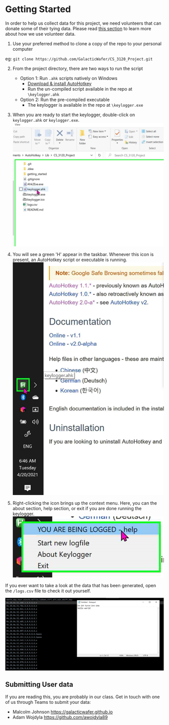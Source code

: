 # Getting Started

In order to help us collect data for this project, we need volunteers that can donate some of their
tying data. Please read [this section](https://www.autohotkey.com/download/) to learn more about how
we use volunteer data.

1. Use your preferred method to clone a copy of the repo to your personal computer

eg: `git clone https://github.com/GalacticWafer/CS_3120_Project.git`

2. From the project directory, there are two ways to run the script
    + Option 1: Run `.ahk` scripts natively on Windows
        - [Download & install AutoHotkey](https://www.autohotkey.com/download/)
        - Run the un-compiled script available in the repo at `\keylogger.ahk`
    + Option 2: Run the pre-compiled executable
        - The keylogger is available in the repo at `\keylogger.exe`

3. When you are ready to start the keylogger, double-click on `keylogger.ahk` or `keylogger.exe`.
   ![alt text](start_logging.png "Start Logging")

5. You will see a green 'H' appear in the taskbar. Whenever this icon is present, an AutoHotkey
   script or executable is running.
   ![alt text](taskbar_icon.png "Taskbar Icon")


6. Right-clicking the icon  brings up the context menu. Here, you can the about section, help 
   section, or exit if you are done running the keylogger.
   ![alt text](context_menu.png "Context Menu")

If you ever want to take a look at the data that has been generated, open the `/logs.csv` file to
check it out yourself.

![alt text](check_logs.png "Title")

## Submitting User data

If you are reading this, you are probably in our class. Get in touch with one of us through Teams to submit your data:

- Malcolm Johnson https://galacticwafer.github.io
- Adam Wojdyla https://github.com/awojdyla89
